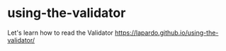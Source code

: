 # using-the-validator
 Let's learn how to read the Validator
 https://lapardo.github.io/using-the-validator/
